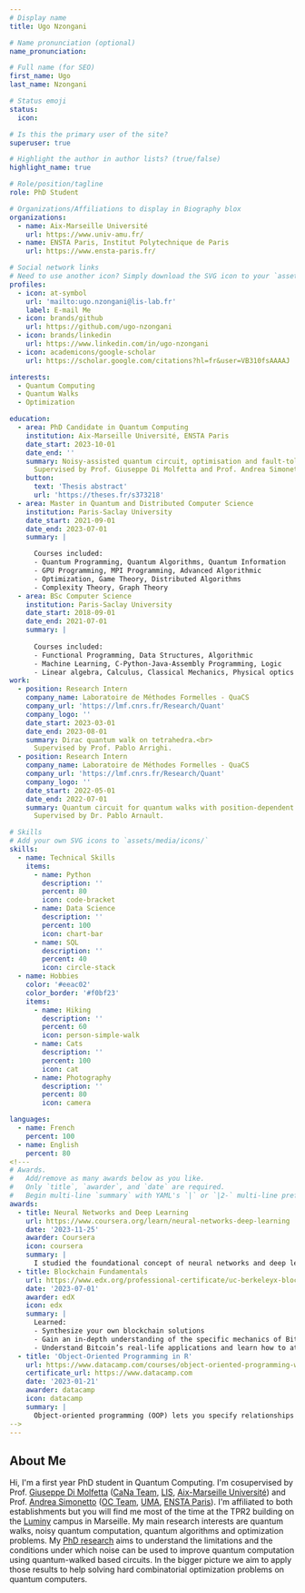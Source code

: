 ```yaml
---
# Display name
title: Ugo Nzongani

# Name pronunciation (optional)
name_pronunciation:

# Full name (for SEO)
first_name: Ugo
last_name: Nzongani

# Status emoji
status:
  icon: 

# Is this the primary user of the site?
superuser: true

# Highlight the author in author lists? (true/false)
highlight_name: true

# Role/position/tagline
role: PhD Student

# Organizations/Affiliations to display in Biography blox
organizations:
  - name: Aix-Marseille Université
    url: https://www.univ-amu.fr/
  - name: ENSTA Paris, Institut Polytechnique de Paris
    url: https://www.ensta-paris.fr/

# Social network links
# Need to use another icon? Simply download the SVG icon to your `assets/media/icons/` folder.
profiles:
  - icon: at-symbol
    url: 'mailto:ugo.nzongani@lis-lab.fr'
    label: E-mail Me
  - icon: brands/github
    url: https://github.com/ugo-nzongani
  - icon: brands/linkedin
    url: https://www.linkedin.com/in/ugo-nzongani
  - icon: academicons/google-scholar
    url: https://scholar.google.com/citations?hl=fr&user=VB310fsAAAAJ

interests:
  - Quantum Computing
  - Quantum Walks
  - Optimization

education:
  - area: PhD Candidate in Quantum Computing
    institution: Aix-Marseille Université, ENSTA Paris
    date_start: 2023-10-01
    date_end: ''
    summary: Noisy-assisted quantum circuit, optimisation and fault-tolerance.
      Supervised by Prof. Giuseppe Di Molfetta and Prof. Andrea Simonetto.
    button:
      text: 'Thesis abstract'
      url: 'https://theses.fr/s373218'
  - area: Master in Quantum and Distributed Computer Science
    institution: Paris-Saclay University
    date_start: 2021-09-01
    date_end: 2023-07-01
    summary: |

      Courses included:
      - Quantum Programming, Quantum Algorithms, Quantum Information
      - GPU Programming, MPI Programming, Advanced Algorithmic
      - Optimization, Game Theory, Distributed Algorithms
      - Complexity Theory, Graph Theory
  - area: BSc Computer Science
    institution: Paris-Saclay University
    date_start: 2018-09-01
    date_end: 2021-07-01
    summary: |
      
      Courses included:
      - Functional Programming, Data Structures, Algorithmic
      - Machine Learning, C-Python-Java-Assembly Programming, Logic
      - Linear algebra, Calculus, Classical Mechanics, Physical optics
work:
  - position: Research Intern
    company_name: Laboratoire de Méthodes Formelles - QuaCS
    company_url: 'https://lmf.cnrs.fr/Research/Quant'
    company_logo: ''
    date_start: 2023-03-01
    date_end: 2023-08-01
    summary: Dirac quantum walk on tetrahedra.<br>
      Supervised by Prof. Pablo Arrighi.
  - position: Research Intern
    company_name: Laboratoire de Méthodes Formelles - QuaCS
    company_url: 'https://lmf.cnrs.fr/Research/Quant'
    company_logo: ''
    date_start: 2022-05-01
    date_end: 2022-07-01
    summary: Quantum circuit for quantum walks with position-dependent coin operator.<br>
      Supervised by Dr. Pablo Arnault.

# Skills
# Add your own SVG icons to `assets/media/icons/`
skills:
  - name: Technical Skills
    items:
      - name: Python
        description: ''
        percent: 80
        icon: code-bracket
      - name: Data Science
        description: ''
        percent: 100
        icon: chart-bar
      - name: SQL
        description: ''
        percent: 40
        icon: circle-stack
  - name: Hobbies
    color: '#eeac02'
    color_border: '#f0bf23'
    items:
      - name: Hiking
        description: ''
        percent: 60
        icon: person-simple-walk
      - name: Cats
        description: ''
        percent: 100
        icon: cat
      - name: Photography
        description: ''
        percent: 80
        icon: camera

languages:
  - name: French
    percent: 100
  - name: English
    percent: 80
<!--- 
# Awards.
#   Add/remove as many awards below as you like.
#   Only `title`, `awarder`, and `date` are required.
#   Begin multi-line `summary` with YAML's `|` or `|2-` multi-line prefix and indent 2 spaces below.
awards:
  - title: Neural Networks and Deep Learning
    url: https://www.coursera.org/learn/neural-networks-deep-learning
    date: '2023-11-25'
    awarder: Coursera
    icon: coursera
    summary: |
      I studied the foundational concept of neural networks and deep learning. By the end, I was familiar with the significant technological trends driving the rise of deep learning; build, train, and apply fully connected deep neural networks; implement efficient (vectorized) neural networks; identify key parameters in a neural network’s architecture; and apply deep learning to your own applications.
  - title: Blockchain Fundamentals
    url: https://www.edx.org/professional-certificate/uc-berkeleyx-blockchain-fundamentals
    date: '2023-07-01'
    awarder: edX
    icon: edx
    summary: |
      Learned:
      - Synthesize your own blockchain solutions
      - Gain an in-depth understanding of the specific mechanics of Bitcoin
      - Understand Bitcoin’s real-life applications and learn how to attack and destroy Bitcoin, Ethereum, smart contracts and Dapps, and alternatives to Bitcoin’s Proof-of-Work consensus algorithm
  - title: 'Object-Oriented Programming in R'
    url: https://www.datacamp.com/courses/object-oriented-programming-with-s3-and-r6-in-r
    certificate_url: https://www.datacamp.com
    date: '2023-01-21'
    awarder: datacamp
    icon: datacamp
    summary: |
      Object-oriented programming (OOP) lets you specify relationships between functions and the objects that they can act on, helping you manage complexity in your code. This is an intermediate level course, providing an introduction to OOP, using the S3 and R6 systems. S3 is a great day-to-day R programming tool that simplifies some of the functions that you write. R6 is especially useful for industry-specific analyses, working with web APIs, and building GUIs.
-->
---
```


## About Me

Hi, I'm a first year PhD student in Quantum Computing. I'm cosupervised by Prof. <a href="https://www.giuseppe-dimolfetta.com/" target="_blank">Giuseppe Di Molfetta</a> (<a href="https://cana.lis-lab.fr/" target="_blank">CaNa Team</a>, <a href="https://www.lis-lab.fr/" target="_blank">LIS</a>, <a href="https://www.univ-amu.fr/" target="_blank">Aix-Marseille Université</a>) and Prof. <a href="https://perso.ensta-paris.fr/~simonetto/" target="_blank">Andrea Simonetto</a> (<a href="https://uma.ensta-paris.fr/research/oc.html" target="_blank">OC Team</a>, <a href="https://uma.ensta-paris.fr/" target="_blank">UMA</a>, <a href="https://www.ensta-paris.fr/" target="_blank">ENSTA Paris</a>). I'm affiliated to both establishments but you will find me most of the time at the TPR2 building on the <a href="https://sciences.univ-amu.fr/fr/sites-campus/marseille-site-luminy" target="_blank">Luminy</a> campus in Marseille. My main research interests are quantum walks, noisy quantum computation, quantum algorithms and optimization problems. My <a href="https://theses.fr/s373218" target="_blank">PhD research</a> aims to understand the limitations and the conditions under which noise can be used to improve quantum computation using quantum-walked based circuits. In the bigger picture we aim to apply those results to help solving hard combinatorial optimization problems on quantum computers.
